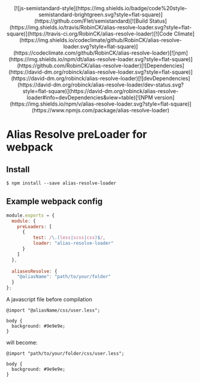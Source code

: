 <div align="center">
[![js-semistandard-style](https://img.shields.io/badge/code%20style-semistandard-brightgreen.svg?style=flat-square)](https://github.com/Flet/semistandard)[![Build Status](https://img.shields.io/travis/RobinCK/alias-resolve-loader.svg?style=flat-square)](https://travis-ci.org/RobinCK/alias-resolve-loader)[![Code Climate](https://img.shields.io/codeclimate/github/RobinCK/alias-resolve-loader.svg?style=flat-square)](https://codeclimate.com/github/RobinCK/alias-resolve-loader)[![npm](https://img.shields.io/npm/dt/alias-resolve-loader.svg?style=flat-square)](https://github.com/RobinCK/alias-resolve-loader)[![Dependencies](https://david-dm.org/robinck/alias-resolve-loader.svg?style=flat-square)](https://david-dm.org/robinck/alias-resolve-loader)[![devDependencies](https://david-dm.org/robinck/alias-resolve-loader/dev-status.svg?style=flat-square)](https://david-dm.org/robinck/alias-resolve-loader#info=devDependencies&view=table)[![NPM version](https://img.shields.io/npm/v/alias-resolve-loader.svg?style=flat-square)](https://www.npmjs.com/package/alias-resolve-loader)
</div>

# Alias Resolve preLoader for webpack

## Install

```
$ npm install --save alias-resolve-loader
```

## Example webpack config

```js
module.exports = {
  module: {
    preLoaders: [
      {
          test: /\.(less|scss|css)$/,
          loader: "alias-resolve-loader"
      }
    ]
  },
  
  aliasesResolve: {
    "@aliasName": "path/to/your/folder"
  }
};
```

A javascript file before compilation
```less
@import "@aliasName/css/user.less";

body {
  background: #9e9e9e;
}
```

will become:
```less
@import "path/to/your/folder/css/user.less";

body {
  background: #9e9e9e;
}
```
